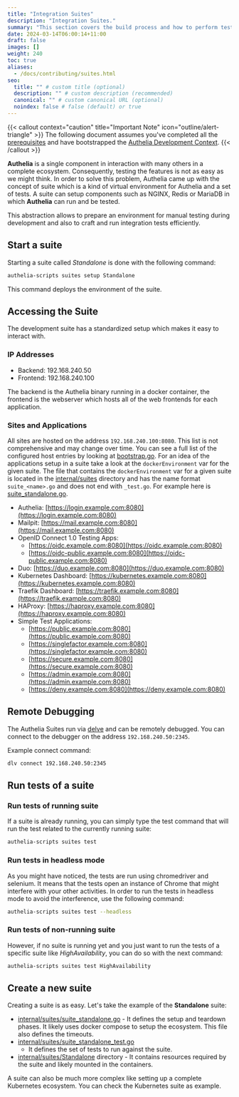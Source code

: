 ```yaml
---
title: "Integration Suites"
description: "Integration Suites."
summary: "This section covers the build process and how to perform tests in development."
date: 2024-03-14T06:00:14+11:00
draft: false
images: []
weight: 240
toc: true
aliases:
  - /docs/contributing/suites.html
seo:
  title: "" # custom title (optional)
  description: "" # custom description (recommended)
  canonical: "" # custom canonical URL (optional)
  noindex: false # false (default) or true
---
```


{{< callout context="caution" title="Important Note" icon="outline/alert-triangle" >}}
The following document assumes you've completed all the [prerequisites](environment.md#prerequisites) and have
bootstrapped the [Authelia Development Context](environment.md#context).
{{< /callout >}}

__Authelia__ is a single component in interaction with many others in a complete ecosystem. Consequently, testing the
features is not as easy as we might think. In order to solve this problem, Authelia came up with the concept of suite
which is a kind of virtual environment for Authelia and a set of tests. A suite can setup components such as NGINX,
Redis or MariaDB in which __Authelia__ can run and be tested.

This abstraction allows to prepare an environment for manual testing during development and also to craft and run
integration tests efficiently.

## Start a suite

Starting a suite called *Standalone* is done with the following command:

```bash
authelia-scripts suites setup Standalone
```

This command deploys the environment of the suite.

## Accessing the Suite

The development suite has a standardized setup which makes it easy to interact with.

### IP Addresses

- Backend: 192.168.240.50
- Frontend: 192.168.240.100

The backend is the Authelia binary running in a docker container, the frontend is the webserver which hosts all of the
web frontends for each application.

### Sites and Applications

All sites are hosted on the address `192.168.240.100:8080`. This list is not comprehensive and may change over time.
You can see a full list of the configured host entries by looking at
[bootstrap.go](https://github.com/authelia/authelia/blob/master/cmd/authelia-scripts/cmd/bootstrap.go). For an idea
of the applications setup in a suite take a look at the `dockerEnvironment` var for the given suite. The file that
contains the `dockerEnvironment` var for a given suite is located in the
[internal/suites](https://github.com/authelia/authelia/tree/master/internal/suites) directory and has the name format
`suite_<name>.go` and does not end with `_test.go`. For example here is
[suite_standalone.go](https://github.com/authelia/authelia/blob/master/internal/suites/suite_standalone.go).

- Authelia: [https://login.example.com:8080](https://login.example.com:8080)
- Mailpit: [https://mail.example.com:8080](https://mail.example.com:8080)
- OpenID Connect 1.0 Testing Apps:
  - [https://oidc.example.com:8080](https://oidc.example.com:8080)
  - [https://oidc-public.example.com:8080](https://oidc-public.example.com:8080)
- Duo: [https://duo.example.com:8080](https://duo.example.com:8080)
- Kubernetes Dashboard: [https://kubernetes.example.com:8080](https://kubernetes.example.com:8080)
- Traefik Dashboard: [https://traefik.example.com:8080](https://traefik.example.com:8080)
- HAProxy: [https://haproxy.example.com:8080](https://haproxy.example.com:8080)
- Simple Test Applications:
  - [https://public.example.com:8080](https://public.example.com:8080)
  - [https://singlefactor.example.com:8080](https://singlefactor.example.com:8080)
  - [https://secure.example.com:8080](https://secure.example.com:8080)
  - [https://admin.example.com:8080](https://admin.example.com:8080)
  - [https://deny.example.com:8080](https://deny.example.com:8080)

## Remote Debugging

The Authelia Suites run via [delve] and can be remotely debugged. You can connect to the debugger on the address
`192.168.240.50:2345`.

Example connect command:

```bash
dlv connect 192.168.240.50:2345
```

## Run tests of a suite

### Run tests of running suite

If a suite is already running, you can simply type the test command that will run the test related to the currently
running suite:

```bash
authelia-scripts suites test
```

### Run tests in headless mode

As you might have noticed, the tests are run using chromedriver and selenium. It means that the tests open an instance
of Chrome that might interfere with your other activities. In order to run the tests in headless mode to avoid the
interference, use the following command:

```bash
authelia-scripts suites test --headless
```

### Run tests of non-running suite

However, if no suite is running yet and you just want to run the tests of a specific suite like *HighAvailability*, you
can do so with the next command:

```bash
authelia-scripts suites test HighAvailability
```

## Create a new suite

Creating a suite is as easy. Let's take the example of the __Standalone__ suite:

* [internal/suites/suite_standalone.go](https://github.com/authelia/authelia/blob/master/internal/suites/suite_standalone.go) - It
  defines the setup and teardown phases. It likely uses docker compose to setup the ecosystem. This file also defines
  the timeouts.
* [internal/suites/suite_standalone_test.go](https://github.com/authelia/authelia/blob/master/internal/suites/suite_standalone_test.go)
  - It defines the set of tests to run against the suite.
* [internal/suites/Standalone](https://github.com/authelia/authelia/tree/master/internal/suites/Standalone) directory - It contains
  resources required by the suite and likely mounted in the containers.

A suite can also be much more complex like setting up a complete Kubernetes ecosystem. You can check the Kubernetes
suite as example.

[delve]: https://github.com/go-delve/delve
